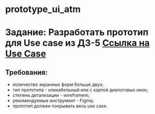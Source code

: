 # prototype_ui_atm

# Задание: Разработать прототип для Use case из ДЗ-5 [Ссылка на Use Case](https://docs.google.com/document/d/1qVh9GAM2lURFS8PdX5pBeJ6RlDf4zVqd3lElN-xAB70/edit?tab=t.1jj9ix9xpgsq#heading=h.nct55lbv7n0r)
## Требования:
- количество экранных форм больше двух;
- тип прототипа - кликабельный или с картой диалоговых окон;
- степень детализации - wireframem;
- рекомендуемые инструмент - Figma;
- прототип должен покрывать весь use case.
